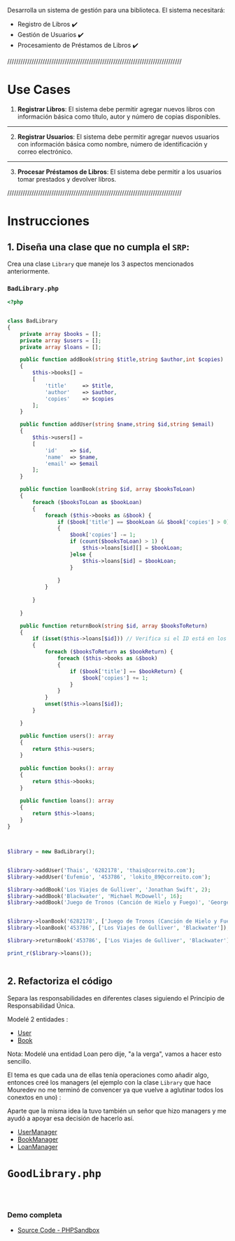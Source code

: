 

Desarrolla un sistema de gestión para una biblioteca. El sistema necesitará:
 * Registro de Libros ✔️
 * Gestión de Usuarios ✔️
 * Procesamiento de Préstamos de Libros ✔️

   
///////////////////////////////////////////////////////////////////////////////
# Use Cases
1. __Registrar Libros__: El sistema debe permitir agregar nuevos libros con información básica como título, autor y número de copias disponibles.
 -------------------------------------------------------------------------------
2. __Registrar Usuarios__: El sistema debe permitir agregar nuevos usuarios con información básica como nombre, número de identificación y correo electrónico.
 -------------------------------------------------------------------------------
3. __Procesar Préstamos de Libros__: El sistema debe permitir a los usuarios tomar prestados y devolver libros.

///////////////////////////////////////////////////////////////////////////////
# Instrucciones
## 1. Diseña una clase que no cumpla el `SRP`:

Crea una clase `Library` que maneje los 3 aspectos mencionados anteriormente.


### `BadLibrary.php`
``` php
<?php


class BadLibrary
{
    private array $books = [];
    private array $users = [];
    private array $loans = [];

    public function addBook(string $title,string $author,int $copies)
    {
        $this->books[] = 
        [
            'title'     => $title,
            'author'    => $author, 
            'copies'    => $copies
        ];
    }

    public function addUser(string $name,string $id,string $email)
    {
        $this->users[] = 
        [
            'id'    => $id,
            'name'  => $name, 
            'email' => $email
        ];
    }

    public function loanBook(string $id, array $booksToLoan) 
    {
        foreach ($booksToLoan as $bookLoan) 
        {
            foreach ($this->books as &$book) {
                if ($book['title'] == $bookLoan && $book['copies'] > 0) 
                {
                    $book['copies'] -= 1;
                    if (count($booksToLoan) > 1) {
                        $this->loans[$id][] = $bookLoan; 
                    }else {
                        $this->loans[$id] = $bookLoan; 
                    }
                    
                }
            }
              
        }
        
    }

    public function returnBook(string $id, array $booksToReturn) 
    {
        if (isset($this->loans[$id])) // Verifica si el ID está en los préstamos
        {
            foreach ($booksToReturn as $bookReturn) {
                foreach ($this->books as &$book) 
                {
                    if ($book['title'] == $bookReturn) {
                        $book['copies'] += 1;
                    }
                }
            }
            unset($this->loans[$id]);
        }

    }

    public function users(): array
    {
        return $this->users;    
    }
    
    public function books(): array
    {
        return $this->books;    
    }

    public function loans(): array
    {
        return $this->loans;    
    }
}



$library = new BadLibrary();


$library->addUser('Thais', '6282178', 'thais@correito.com');
$library->addUser('Eufemio', '453786', 'lokito_89@correito.com');

$library->addBook('Los Viajes de Gulliver', 'Jonathan Swift', 2);
$library->addBook('Blackwater', 'Michael McDowell', 16);
$library->addBook('Juego de Tronos (Canción de Hielo y Fuego)', 'George R.R. Martin', 20);


$library->loanBook('6282178', ['Juego de Tronos (Canción de Hielo y Fuego)']);
$library->loanBook('453786', ['Los Viajes de Gulliver', 'Blackwater']);

$library->returnBook('453786', ['Los Viajes de Gulliver', 'Blackwater']);

print_r($library->loans());



```
## 2. Refactoriza el código

Separa las responsabilidades en diferentes clases siguiendo el Principio de Responsabilidad Única.

Modelé 2 entidades : 
- [User](https://github.com/thaishdz/mastering-php/blob/main/SOLID/Single%20Responsability/Kata/User.php)
- [Book](https://github.com/thaishdz/mastering-php/blob/main/SOLID/Single%20Responsability/Kata/Book.php)

Nota: Modelé una entidad Loan pero dije, "a la verga", vamos a hacer esto sencillo.

El tema es que cada una de ellas tenía operaciones como añadir algo, entonces creé los managers (el ejemplo con la clase `Library` que hace Mouredev no me terminó de convencer ya que vuelve a aglutinar todos los conextos en uno) :

Aparte que la misma idea la tuvo también un señor que hizo managers y me ayudó a apoyar esa decisión de hacerlo así.

- [UserManager](https://github.com/thaishdz/mastering-php/blob/main/SOLID/Single%20Responsability/Kata/UserManager.md)
- [BookManager](https://github.com/thaishdz/mastering-php/blob/main/SOLID/Single%20Responsability/Kata/BookManager.md)
- [LoanManager](https://github.com/thaishdz/mastering-php/blob/main/SOLID/Single%20Responsability/Kata/LoanManager.md)


# `GoodLibrary.php`

```php




```



### Demo completa

- [Source Code - PHPSandbox](https://phpsandbox.io/n/solid-single-responsability-54psx)
